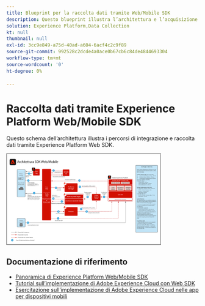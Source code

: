 ```yaml
---
title: Blueprint per la raccolta dati tramite Web/Mobile SDK
description: Questo blueprint illustra l’architettura e l’acquisizione di dati tramite Experience Platform Web/Mobile SDK
solution: Experience Platform,Data Collection
kt: null
thumbnail: null
exl-id: 3cc9e849-a75d-40ad-a604-6acf4c2c9f89
source-git-commit: 992528c2dcde4a0ace0b67cb6c84de4844693304
workflow-type: tm+mt
source-wordcount: '0'
ht-degree: 0%

---
```


# Raccolta dati tramite Experience Platform Web/Mobile SDK

Questo schema dell’architettura illustra i percorsi di integrazione e raccolta dati tramite Experience Platform Web SDK.

<img src="assets/web_sdk_flow.png" alt="Architettura di riferimento per l’implementazione tramite Experience Platform Web/Mobile SDK" style="width:80%; border:1px solid #4a4a4a" />

## Documentazione di riferimento

* [Panoramica di Experience Platform Web/Mobile SDK](https://experienceleague.adobe.com/docs/experience-platform/edge/home.html?lang=it)
* [Tutorial sull’implementazione di Adobe Experience Cloud con Web SDK](https://experienceleague.adobe.com/docs/platform-learn/implement-web-sdk/overview.html?lang=it)
* [Esercitazione sull’implementazione di Adobe Experience Cloud nelle app per dispositivi mobili](https://experienceleague.adobe.com/docs/platform-learn/implement-mobile-sdk/overview.html)
